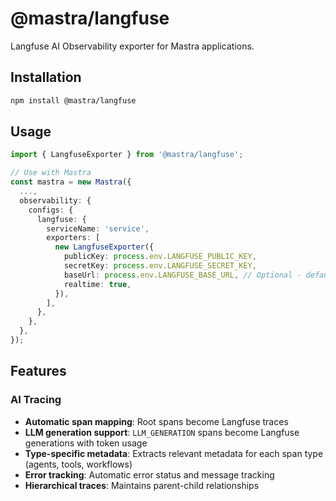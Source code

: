 # @mastra/langfuse

Langfuse AI Observability exporter for Mastra applications.

## Installation

```bash
npm install @mastra/langfuse
```

## Usage

```typescript
import { LangfuseExporter } from '@mastra/langfuse';

// Use with Mastra
const mastra = new Mastra({
  ...,
  observability: {
    configs: {
      langfuse: {
        serviceName: 'service',
        exporters: [
          new LangfuseExporter({
            publicKey: process.env.LANGFUSE_PUBLIC_KEY,
            secretKey: process.env.LANGFUSE_SECRET_KEY,
            baseUrl: process.env.LANGFUSE_BASE_URL, // Optional - defaults to Langfuse cloud
            realtime: true,
          }),
        ],
      },
    },
  },
});
```

## Features

### AI Tracing

- **Automatic span mapping**: Root spans become Langfuse traces
- **LLM generation support**: `LLM_GENERATION` spans become Langfuse generations with token usage
- **Type-specific metadata**: Extracts relevant metadata for each span type (agents, tools, workflows)
- **Error tracking**: Automatic error status and message tracking
- **Hierarchical traces**: Maintains parent-child relationships
